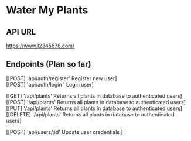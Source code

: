 # Water My Plants

## API URL

https://www.12345678.com/

## Endpoints (Plan so far)

[[POST] 'api/auth/register' Register new user]</br>
[[POST] 'api/auth/login ' Login user]</br>

[[GET] '/api/plants' Returns all plants in database to authenticated users]</br>
[[POST] '/api/plants' Returns all plants in database to authenticated users]</br>
[[PUT] '/api/plants' Returns all plants in database to authenticated users]</br>
[[DELETE] '/api/plants' Returns all plants in database to authenticated users]</br>

[[POST] 'api/users/:id' Update user credentials ]</br>